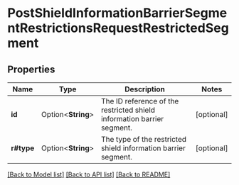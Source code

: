# PostShieldInformationBarrierSegmentRestrictionsRequestRestrictedSegment

## Properties

Name | Type | Description | Notes
------------ | ------------- | ------------- | -------------
**id** | Option<**String**> | The ID reference of the restricted shield information barrier segment. | [optional]
**r#type** | Option<**String**> | The type of the restricted shield information barrier segment. | [optional]

[[Back to Model list]](../README.md#documentation-for-models) [[Back to API list]](../README.md#documentation-for-api-endpoints) [[Back to README]](../README.md)


